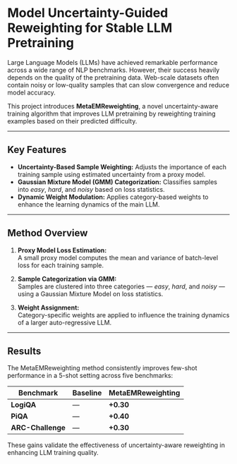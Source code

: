 # Model Uncertainty-Guided Reweighting for Stable LLM Pretraining

Large Language Models (LLMs) have achieved remarkable performance across a wide range of NLP benchmarks. However, their success heavily depends on the quality of the pretraining data. Web-scale datasets often contain noisy or low-quality samples that can slow convergence and reduce model accuracy.

This project introduces **MetaEMReweighting**, a novel uncertainty-aware training algorithm that improves LLM pretraining by reweighting training examples based on their predicted difficulty.

---

## Key Features

- **Uncertainty-Based Sample Weighting:** Adjusts the importance of each training sample using estimated uncertainty from a proxy model.
- **Gaussian Mixture Model (GMM) Categorization:** Classifies samples into *easy*, *hard*, and *noisy* based on loss statistics.
- **Dynamic Weight Modulation:** Applies category-based weights to enhance the learning dynamics of the main LLM.

---

## Method Overview

1. **Proxy Model Loss Estimation:**  
   A small proxy model computes the mean and variance of batch-level loss for each training sample.

2. **Sample Categorization via GMM:**  
   Samples are clustered into three categories — *easy*, *hard*, and *noisy* — using a Gaussian Mixture Model on loss statistics.

3. **Weight Assignment:**  
   Category-specific weights are applied to influence the training dynamics of a larger auto-regressive LLM.

---

## Results

The MetaEMReweighting method consistently improves few-shot performance in a 5-shot setting across five benchmarks:

| Benchmark       | Baseline | MetaEMReweighting |
|------------------|----------|-------------------|
| **LogiQA**        | —        | **+0.30**          | 
| **PiQA**          | —        | **+0.40**          | 
| **ARC-Challenge** | —        | **+0.30**          | 

These gains validate the effectiveness of uncertainty-aware reweighting in enhancing LLM training quality.



